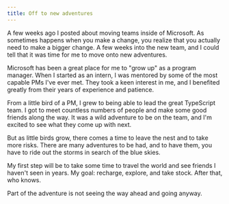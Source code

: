 ```yaml
---
title: Off to new adventures
---
```


A few weeks ago I posted about moving teams inside of Microsoft.  As sometimes happens when you make a change, you realize that you actually need to make a bigger change.  A few weeks into the new team, and I could tell that it was time for me to move onto new adventures.

Microsoft has been a great place for me to "grow up" as a program manager.  When I started as an intern, I was mentored by some of the most capable PMs I've ever met.  They took a keen interest in me, and I benefited greatly from their years of experience and patience.

From a little bird of a PM, I grew to being able to lead the great TypeScript team.  I got to meet countless numbers of people and make some good friends along the way.  It was a wild adventure to be on the team, and I'm excited to see what they come up with next.

But as little birds grow, there comes a time to leave the nest and to take more risks. There are many adventures to be had, and to have them, you have to ride out the storms in search of the blue skies.

My first step will be to take some time to travel the world and see friends I haven't seen in years.  My goal: recharge, explore, and take stock.  After that, who knows. 

Part of the adventure is not seeing the way ahead and going anyway.
